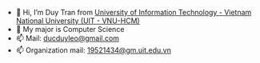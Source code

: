 - 👋 Hi, I’m Duy Tran from [University of Information Technology - Vietnam National University (UIT - VNU-HCM)](https://en.uit.edu.vn/overview-vnuhcm-university-information-technology)
- 👀 My major is Computer Science
- 📫 Mail: ducduyleo@gmail.com
- 📫 Organization mail: 19521434@gm.uit.edu.vn

<!---
ducduy2k/ducduy2k is a ✨ special ✨ repository because its `README.md` (this file) appears on your GitHub profile.
You can click the Preview link to take a look at your changes.
--->
